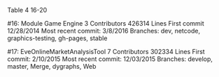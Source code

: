 Table 4 16-20

#16: Module Game Engine
3 Contributors
426314 Lines
First commit 12/28/2014
Most recent commit: 3/8/2016
Branches: dev, netcode, graphics-testing, gh-pages, stable

#17: EveOnlineMarketAnalysisTool
7 Contributors
302334 Lines
First commit: 2/10/2015
Most recent commit: 12/03/2015
Branches: develop, master, Merge, dygraphs, Web